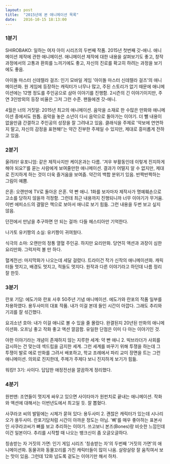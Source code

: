 ```yaml
---
layout: post
title:  "2015년에 본 애니메이션 목록"
date:   2016-10-15 18:13:00
---
```


### 1분기

SHIROBAKO: 일하는 여자 아이 시리즈의 두번째 작품. 2015년 첫번째 갓-애니. 애니메이션 제작에 관한 애니메이션. 애니메이션 제작에 대한 내용을 살펴보기도 좋고, 창작 과정에서의 고통과 환희를 느끼기에도 좋고, 자신의 진로를 확고히 하려는 과정을 보기에도 좋음.

아이돌 마스터 신데렐라 걸즈: 인기 모바일 게임 '아이돌 마스터 신데렐라 걸즈'의 애니메이션화. 원 게임에 등장하는 캐릭터가 너무나 많고, 주된 스토리가 없기 때문에 애니메이션에는 12명 정도를 주인공으로 삼아 이야기를 진행함. 2시즌의 긴 이야기이지만, 주연 3인방외의 등장 비율은 그저 그런 수준. 팬들에겐 갓-애니.

4월은 너의 거짓말: 2015년 최고의 애니메이션. 음악을 소재로 한 수많은 만화와 애니메이션 중에서도 원톱. 음악을 놓은 소년이 다시 음악으로 돌아가는 이야기. 더 뺄 내용이 없을만큼 간결하고 주인공의 성장을 잘 그려내고 있음. 클래식을 주제로 '악보에 연연하지 말고, 자신의 감정을 표현해!'는 약간 진부한 주제일 수 있지만, 제대로 흥미롭게 전하고 있음.

### 2분기

울려라! 유포니엄: 같은 제작사지만 케이온과는 다름. '겨우 부활동인데 이렇게 진지하게 해야 되요?'를 묻는 사람에게 보여줄만한 애니메이션. 결과가 어떨지 알 수 없지만, 제대로 진지하게 하는 것이 더욱 즐거움을 보여줌. 약간의 백합 분위기 있음. 반짝반짝하는 그림이 예쁨.

은혼: 오랜만에 TV로 돌아온 은혼. 약 빤 애니. 1화를 보자마자 제작사가 명예훼손으로 고소를 당하지 않을까 걱정함. 그런데 최근 내용까지 진행되니까 너무 이야기가 무거움. 이번 에피소드의 결말은 책으로 보아서 애니로 보기 힘듦. 그런 내용을 두번 보고 싶지 않음.

던전에서 만남을 추구하면 안 되는 걸까: 다들 헤스티아만 기억한다.

나가토 유키짱의 소실: 유키짱이 귀여웠다.

식극의 소마: 오랜만의 정통 열혈 주인공. 하지만 요리만화. 당연히 액션과 과장이 심한 요리만화. 그럭저럭 볼 만 하다.

혈계전선: 마지막화가 나오는데 세달 걸렸다. 트라이건 작가 신작의 애니메이션화. 캐릭터들 멋지고, 배경도 멋지고, 적들도 멋지다. 원작과 다른 이야기라고 하던데 나름 정리 잘 한듯.

### 3분기

란포 기담: 에도가와 란포 사후 50주년 기념 애니메이션. 에도가와 란포의 작품 일부를 차용하였다. 용두사미의 대표 작품. 내가 이걸 본데 들인 시간이 아깝다. 그래도 추리와 기괴를 잘 섞긴했다.

요괴소년 호야: 내가 이걸 애니로 볼 수 있을 줄 몰랐다. 완결된지 20년된 만화의 애니메이션화. 오프닝 좋고 작화 좋고 액션 깔끔함. 유일한 단점은 이미 다 아는 이야기인 것.

야한 이야기라는 개념이 존재하지 않는 지루한 세계: 약 빤 애니 2. 빅브라더가 사회를 감시하는 건 맞는데 섹드립을 금지한 세계. 그런 세계를 바꾸기 위해 투쟁을 하는데 그 투쟁이 발로 에로 만화를 그려서 배포하고, 학교 조례에서 파리 교미 장면을 트는 그런 애니메이션. 의외로 진지한데, 주제가 주제다 보니 진지하게 보기가 힘듦.

워킹!! 3기: 사이다. 답답한 애정전선을 깔끔하게 정리했다.

### 4분기

원펀맨: 조연들이 멋지게 싸우고 있으면 사이타마가 원펀치로 끝내는 애니메이션. 작화와 액션에 대해서는 이번년도에서 최고일 듯. 잘 뽑혔다.

사쿠라코 씨의 발밑에는 시체가 묻혀 있다: 용두사미 2. 괜찮은 캐릭터가 있는데 시나리오가 용두사미. 란포기담처럼 시간이 아까운 정도는 아님. '뼈'를 매우 좋아하는 표본사인 사쿠라코씨가 뼈를 보고 추리하는 이야기. 쓰고보니 본즈(Bones)랑 비슷한 느낌인데 이건 일본이다. 추리를 시작할 때 나오는 뱅크신이 좀 오글오글하다.

칭송받는 자 거짓의 가면: 인기 게임 시리즈 '칭송받는 자'의 두번째 '거짓의 가면'의 애니메이션화. 동물귀와 동물꼬리를 가진 캐릭터들이 많이 나옴. 살랑살랑 잘 움직여서 보는 맛이 있음. 그런데 12화 넘도록 겉도는 이야기만 해서 하차.
